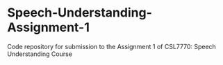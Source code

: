 # Speech-Understanding-Assignment-1
Code repository for submission to the Assignment 1 of CSL7770: Speech Understanding Course
